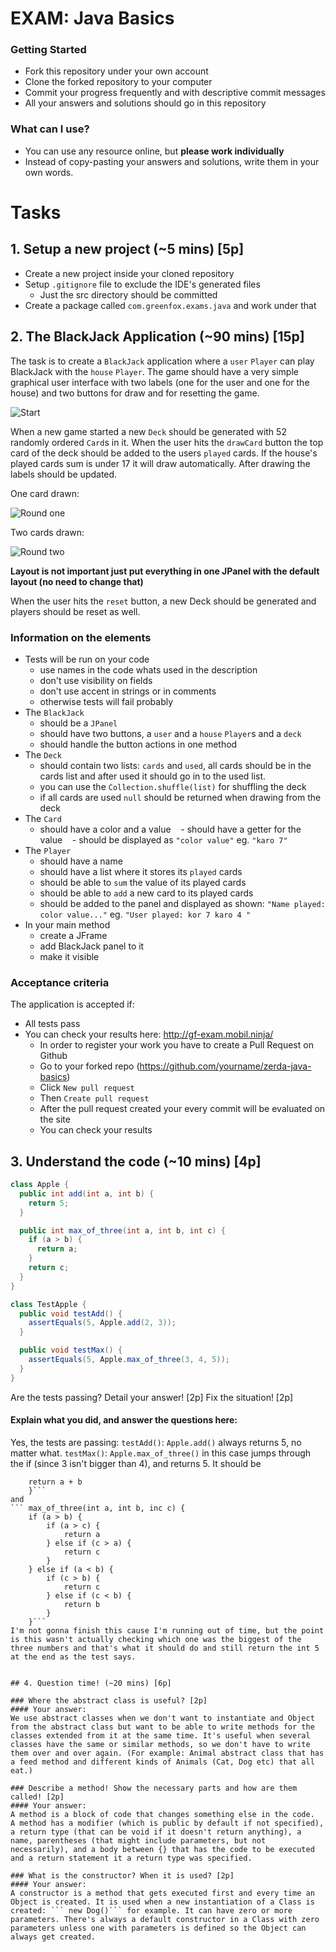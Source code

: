 # EXAM: Java Basics

### Getting Started
 - Fork this repository under your own account
 - Clone the forked repository to your computer
 - Commit your progress frequently and with descriptive commit messages
 - All your answers and solutions should go in this repository

### What can I use?
 - You can use any resource online, but **please work individually**
 - Instead of copy-pasting your answers and solutions, write them in your own words.

# Tasks
## 1. Setup a new project (~5 mins) [5p]
- Create a new project inside your cloned repository
- Setup `.gitignore` file to exclude the IDE's generated files
    - Just the src directory should be committed
- Create a package called `com.greenfox.exams.java` and work under that

## 2. The BlackJack Application (~90 mins) [15p]
The task is to create a `BlackJack` application where a `user` `Player` can play BlackJack with the `house` `Player`. The game should have a very simple graphical user interface with two labels (one for the user and one for the house) and two buttons for draw and for resetting the game.

![Start](bj_start.png)

When a new game started a new `Deck` should be generated with 52 randomly ordered `Card`s in it.
When the user hits the `drawCard` button the top card of the deck should be added to the users `played` cards. If the house's played cards sum is under 17 it will draw automatically. After drawing the labels should be updated.

One card drawn:

![Round one](bj_1.png)

Two cards drawn:

![Round two](bj_2.png)

**Layout is not important just put everything in one JPanel with the default layout (no need to change that)**

When the user hits the `reset` button, a new Deck should be generated and players should be reset as well.

### Information on the elements
- Tests will be run on your code
    - use names in the code whats used in the description
    - don't use visibility on fields
    - don't use accent in strings or in comments
    - otherwise tests will fail probably
- The `BlackJack`
    - should be a `JPanel`
    - should have two buttons, a `user` and a `house` `Player`s and a `deck`
    - should handle the button actions in one method
- The `Deck`
    - should contain two lists: `cards` and `used`, all cards should be in the cards list and after used it should go in to the used list.
    - you can use the `Collection.shuffle(list)` for shuffling the deck
    - if all cards are used `null` should be returned when drawing from the deck
- The `Card`
    - should have a color and a value
    - should have a getter for the value
    - should be displayed as `"color value"` eg. `"karo 7"`
- The `Player`
    - should have a name
    - should have a list where it stores its `played` cards
    - should be able to `sum` the value of its played cards
    - should be able to `add` a new card to its played cards
    - should be added to the panel and displayed as shown: `"Name played: color value..."` eg. `"User played: kor 7 karo 4 "`
- In your main method
    - create a JFrame
    - add BlackJack panel to it
    - make it visible

### Acceptance criteria
The application is accepted if:
- All tests pass
- You can check your results here: http://gf-exam.mobil.ninja/
    - In order to register your work you have to create a Pull Request on Github
    - Go to your forked repo (https://github.com/yourname/zerda-java-basics)
    - Click `New pull request`
    - Then `Create pull request`
    - After the pull request created your every commit will be evaluated on the site
    - You can check your results

## 3. Understand the code (~10 mins) [4p]
```java
class Apple {
  public int add(int a, int b) {
    return 5;
  }

  public int max_of_three(int a, int b, int c) {
    if (a > b) {
      return a;
    }
    return c;
  }
}

class TestApple {
  public void testAdd() {
    assertEquals(5, Apple.add(2, 3));
  }

  public void testMax() {
    assertEquals(5, Apple.max_of_three(3, 4, 5));
  }
}
```

Are the tests passing? Detail your answer! [2p] Fix the situation! [2p]

#### Explain what you did, and answer the questions here:
Yes, the tests are passing:
```testAdd()```: ```Apple.add()``` always returns 5, no matter what.
```testMax()```: ```Apple.max_of_three()``` in this case jumps through the if (since 3 isn't bigger than 4), and returns 5.
It should be
```add(int a, int ) {
	return a + b
	}```
and
``` max_of_three(int a, int b, inc c) {
	if (a > b) {
		if (a > c) {
			return a
		} else if (c > a) {
			return c
		}
	} else if (a < b) {
		if (c > b) {
			return c
		} else if (c < b) {
			return b
		}
	}```
I'm not gonna finish this cause I'm running out of time, but the point is this wasn't actually checking which one was the biggest of the three numbers and that's what it should do and still return the int 5 at the end as the test says.
		

## 4. Question time! (~20 mins) [6p]

### Where the abstract class is useful? [2p]
#### Your answer:
We use abstract classes when we don't want to instantiate and Object from the abstract class but want to be able to write methods for the classes extended from it at the same time. It's useful when several classes have the same or similar methods, so we don't have to write them over and over again. (For example: Animal abstract class that has a feed method and different kinds of Animals (Cat, Dog etc) that all eat.)

### Describe a method! Show the necessary parts and how are them called! [2p]
#### Your answer:
A method is a block of code that changes something else in the code.
A method has a modifier (which is public by default if not specified), a return type (that can be void if it doesn't return anything), a name, parentheses (that might include parameters, but not necessarily), and a body between {} that has the code to be executed and a return statement it a return type was specified.

### What is the constructor? When it is used? [2p]
#### Your answer:
A constructor is a method that gets executed first and every time an Object is created. It is used when a new instantiation of a Class is created: ``` new Dog()``` for example. It can have zero or more parameters. There's always a default constructor in a Class with zero parameters unless one with parameters is defined so the Object can always get created.
